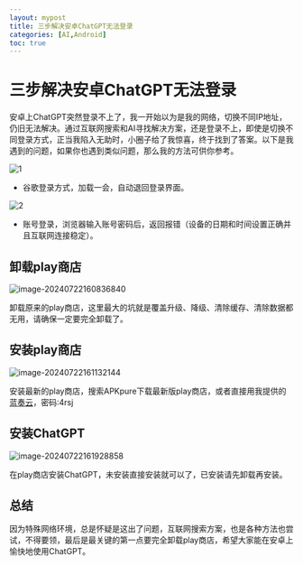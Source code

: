 ```yaml
---
layout: mypost
title: 三步解决安卓ChatGPT无法登录
categories: [AI,Android] 
toc: true
---
```


# 三步解决安卓ChatGPT无法登录

安卓上ChatGPT突然登录不上了，我一开始以为是我的网络，切换不同IP地址，仍旧无法解决。通过互联网搜索和AI寻找解决方案，还是登录不上，即使是切换不同登录方式，正当我陷入无助时，小圈子给了我惊喜，终于找到了答案。以下是我遇到的问题，如果你也遇到类似问题，那么我的方法可供你参考。

![1](https://thumbsnap.com/i/KmuAd3Dk.png)

- 谷歌登录方式，加载一会，自动退回登录界面。

![2](https://thumbsnap.com/i/SA2QH73L.png)

- 账号登录，浏览器输入账号密码后，返回报错（设备的日期和时间设置正确并且互联网连接稳定）。

## 卸载play商店

![image-20240722160836840](https://thumbsnap.com/i/mVZf7LUD.png)

卸载原来的play商店，这里最大的坑就是覆盖升级、降级、清除缓存、清除数据都无用，请确保一定要完全卸载了。

## 安装play商店

![image-20240722161132144](https://thumbsnap.com/i/6jxhbELm.png)

安装最新的play商店，搜索APKpure下载最新版play商店，或者直接用我提供的[蓝奏云](https://wwl.lanzn.com/b0hc6avwj)，密码:4rsj

## 安装ChatGPT

![image-20240722161928858](https://thumbsnap.com/i/BicCRBuy.png)

在play商店安装ChatGPT，未安装直接安装就可以了，已安装请先卸载再安装。

## 总结

因为特殊网络环境，总是怀疑是这出了问题，互联网搜索方案，也是各种方法也尝试，不得要领，最后是最关键的第一点要完全卸载play商店，希望大家能在安卓上愉快地使用ChatGPT。